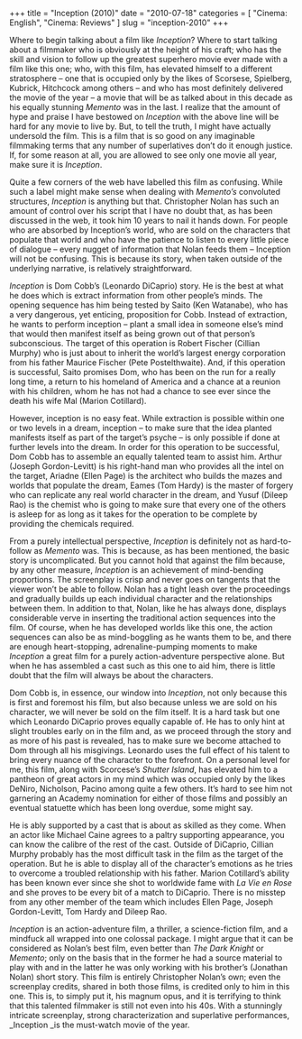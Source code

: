 +++
title = "Inception (2010)"
date = "2010-07-18"
categories = [
  "Cinema: English",
  "Cinema: Reviews"
]
slug = "inception-2010"
+++

Where to begin talking about a film like _Inception_? Where to start talking about a filmmaker who is obviously at the height of his craft; who has the skill and vision to follow up the greatest superhero movie ever made with a film like this one; who, with this film, has elevated himself to a different stratosphere – one that is occupied only by the likes of Scorsese, Spielberg, Kubrick, Hitchcock among others – and who has most definitely delivered the movie of the year – a movie that will be as talked about in this decade as his equally stunning _Memento_ was in the last. I realize that the amount of hype and praise I have bestowed on _Inception_ with the above line will be hard for any movie to live by. But, to tell the truth, I might have actually undersold the film. This is a film that is so good on any imaginable filmmaking terms that any number of superlatives don’t do it enough justice. If, for some reason at all, you are allowed to see only one movie all year, make sure it is _Inception_.

Quite a few corners of the web have labelled this film as confusing. While such a label might make sense when dealing with _Memento’s_ convoluted structures, _Inception_ is anything but that. Christopher Nolan has such an amount of control over his script that I have no doubt that, as has been discussed in the web, it took him 10 years to nail it hands down. For people who are absorbed by Inception’s world, who are sold on the characters that populate that world and who have the patience to listen to every little piece of dialogue – every nugget of information that Nolan feeds them – Inception will not be confusing. This is because its story, when taken outside of the underlying narrative, is relatively straightforward.

_Inception_ is Dom Cobb’s (Leonardo DiCaprio) story. He is the best at what he does which is extract information from other people’s minds. The opening sequence has him being tested by Saito (Ken Watanabe), who has a very dangerous, yet enticing, proposition for Cobb. Instead of extraction, he wants to perform inception – plant a small idea in someone else’s mind that would then manifest itself as being grown out of that person’s subconscious. The target of this operation is Robert Fischer (Cillian Murphy) who is just about to inherit the world’s largest energy corporation from his father Maurice Fischer (Pete Postelthwaite). And, if this operation is successful, Saito promises Dom, who has been on the run for a really long time, a return to his homeland of America and a chance at a reunion with his children, whom he has not had a chance to see ever since the death his wife Mal (Marion Cotillard).

However, inception is no easy feat. While extraction is possible within one or two levels in a dream, inception – to make sure that the idea planted manifests itself as part of the target’s psyche – is only possible if done at further levels into the dream. In order for this operation to be successful, Dom Cobb has to assemble an equally talented team to assist him. Arthur (Joseph Gordon-Levitt) is his right-hand man who provides all the intel on the target, Ariadne (Ellen Page) is the architect who builds the mazes and worlds that populate the dream, Eames (Tom Hardy) is the master of forgery who can replicate any real world character in the dream, and Yusuf (Dileep Rao) is the chemist who is going to make sure that every one of the others is asleep for as long as it takes for the operation to be complete by providing the chemicals required.

From a purely intellectual perspective, _Inception_ is definitely not as hard-to-follow as _Memento_ was. This is because, as has been mentioned, the basic story is uncomplicated. But you cannot hold that against the film because, by any other measure, _Inception_ is an achievement of mind-bending proportions. The screenplay is crisp and never goes on tangents that the viewer won’t be able to follow. Nolan has a tight leash over the proceedings and gradually builds up each individual character and the relationships between them. In addition to that, Nolan, like he has always done, displays considerable verve in inserting the traditional action sequences into the film. Of course, when he has developed worlds like this one, the action sequences can also be as mind-boggling as he wants them to be, and there are enough heart-stopping, adrenaline-pumping moments to make _Inception_ a great film for a purely action-adventure perspective alone. But when he has assembled a cast such as this one to aid him, there is little doubt that the film will always be about the characters.

Dom Cobb is, in essence, our window into _Inception_, not only because this is first and foremost his film, but also because unless we are sold on his character, we will never be sold on the film itself. It is a hard task but one which Leonardo DiCaprio proves equally capable of. He has to only hint at slight troubles early on in the film and, as we proceed through the story and as more of his past is revealed, has to make sure we become attached to Dom through all his misgivings. Leonardo uses the full effect of his talent to bring every nuance of the character to the forefront. On a personal level for me, this film, along with Scorcese’s _Shutter Island_, has elevated him to a pantheon of great actors in my mind which was occupied only by the likes DeNiro, Nicholson, Pacino among quite a few others. It’s hard to see him not garnering an Academy nomination for either of those films and possibly an eventual statuette which has been long overdue, some might say.

He is ably supported by a cast that is about as skilled as they come. When an actor like Michael Caine agrees to a paltry supporting appearance, you can know the calibre of the rest of the cast. Outside of DiCaprio, Cillian Murphy probably has the most difficult task in the film as the target of the operation. But he is able to display all of the character’s emotions as he tries to overcome a troubled relationship with his father. Marion Cotillard’s ability has been known ever since she shot to worldwide fame with _La Vie en Rose_ and she proves to be every bit of a match to DiCaprio. There is no misstep from any other member of the team which includes Ellen Page, Joseph Gordon-Levitt, Tom Hardy and Dileep Rao.

_Inception_ is an action-adventure film, a thriller, a science-fiction film, and a mindfuck all wrapped into one colossal package. I might argue that it can be considered as Nolan’s best film, even better than _The Dark Knight_ or _Memento_; only on the basis that in the former he had a source material to play with and in the latter he was only working with his brother’s (Jonathan Nolan) short story. This film is entirely Christopher Nolan’s own; even the screenplay credits, shared in both those films, is credited only to him in this one. This is, to simply put it, his magnum opus, and it is terrifying to think that this talented filmmaker is still not even into his 40s. With a stunningly intricate screenplay, strong characterization and superlative performances, _Inception _is the must-watch movie of the year.
